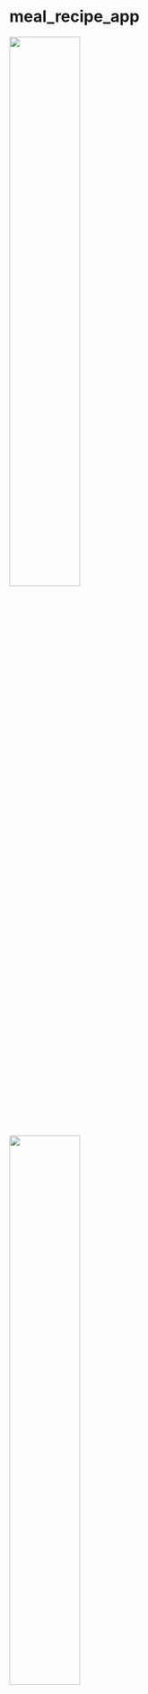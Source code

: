 # meal_recipe_app

<img src="https://github.com/user-attachments/assets/f13e24f7-f8a1-4d7e-9a2e-02830d1330ac" width=50% height=50%>
<img src="https://github.com/user-attachments/assets/b66df920-8ac3-4ef3-a7dd-27d3aaf44234" width=50% height=50%>
<img src="https://github.com/user-attachments/assets/bc172b3f-500e-47d3-910f-8407e954a4f0" width=50% height=50%>
<img src="https://github.com/user-attachments/assets/0d1293fb-b16a-4c75-a6f3-519dc1692a4d" width=50% height=50%>
<img src="https://github.com/user-attachments/assets/ac200a62-9c5c-42d4-84a2-5cea27b8c4af" width=50% height=50%>

